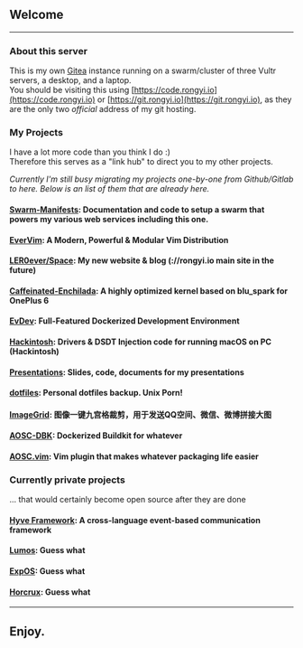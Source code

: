 ## Welcome
* * *
### About this server
This is my own [Gitea](https://gitea.io) instance running on a swarm/cluster of three Vultr servers, a desktop, and a laptop.  
You should be visiting this using [https://code.rongyi.io](https://code.rongyi.io) or [https://git.rongyi.io](https://git.rongyi.io), as they are the only two _official_ address of my git hosting.

### My Projects
I have a lot more code than you think I do :)  
Therefore this serves as a "link hub" to direct you to my other projects.

_Currently I'm still busy migrating my projects one-by-one from Github/Gitlab to here. Below is an list of them that are already here._

#### [Swarm-Manifests](/LER0ever/Swarm-Setup): Documentation and code to setup a swarm that powers my various web services including this one.
#### [EverVim](/LER0ever/EverVim): A Modern, Powerful & Modular Vim Distribution
#### [LER0ever/Space](/): My new website & blog (://rongyi.io main site in the future)
#### [Caffeinated-Enchilada](/): A highly optimized kernel based on blu_spark for OnePlus 6
#### [EvDev](/LER0ever/EvDev): Full-Featured Dockerized Development Environment
#### [Hackintosh](/LER0ever/Hackintosh): Drivers & DSDT Injection code for running macOS on PC (Hackintosh)
#### [Presentations](/LER0ever/Presentations): Slides, code, documents for my presentations
#### [dotfiles](/LER0ever/dotfiles): Personal dotfiles backup. Unix Porn!
#### [ImageGrid](/LER0ever/ImageGrid): 图像一键九宫格裁剪，用于发送QQ空间、微信、微博拼接大图
#### [AOSC-DBK](/LER0ever/AOSC-DBK): Dockerized Buildkit for whatever
#### [AOSC.vim](/LER0ever/AOSC.vim): Vim plugin that makes whatever packaging life easier

### Currently private projects
... that would certainly become open source after they are done

#### [Hyve Framework](/): A cross-language event-based communication framework
#### [Lumos](/): Guess what
#### [ExpOS](/): Guess what
#### [Horcrux](/): Guess what


* * *

## Enjoy.